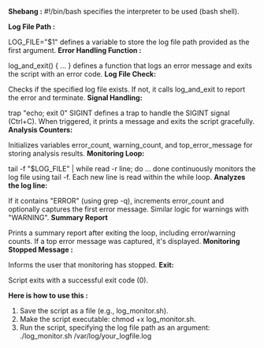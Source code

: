 **Shebang :**
#!/bin/bash specifies the interpreter to be used (bash shell).

**Log File Path :**

LOG_FILE="$1" defines a variable to store the log file path provided as the first argument.
**Error Handling Function :**

log_and_exit() { ... } defines a function that logs an error message and exits the script with an error code.
**Log File Check:**

Checks if the specified log file exists. If not, it calls log_and_exit to report the error and terminate.
**Signal Handling:**

trap "echo; exit 0" SIGINT defines a trap to handle the SIGINT signal (Ctrl+C). When triggered, it prints a message and exits the script gracefully.
**Analysis Counters:**

Initializes variables error_count, warning_count, and top_error_message for storing analysis results.
**Monitoring Loop:**

tail -f "$LOG_FILE" | while read -r line; do ... done continuously monitors the log file using tail -f. Each new line is read within the while loop.
**Analyzes the log line:**

If it contains "ERROR" (using grep -q), increments error_count and optionally captures the first error message.
Similar logic for warnings with "WARNING".
**Summary Report**

Prints a summary report after exiting the loop, including error/warning counts.
If a top error message was captured, it's displayed.
**Monitoring Stopped Message :**

Informs the user that monitoring has stopped.
**Exit:**

Script exits with a successful exit code (0).

**Here is how to use this :**
1. Save the script as a file (e.g., log_monitor.sh).
2. Make the script executable: chmod +x log_monitor.sh.
3. Run the script, specifying the log file path as an argument: ./log_monitor.sh /var/log/your_logfile.log
